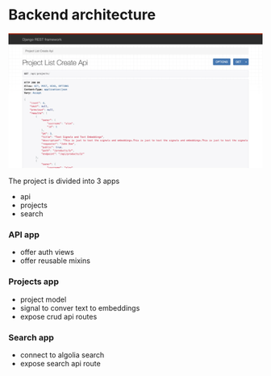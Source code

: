 # Backend architecture
![Alt text](../backend.png?raw=true)

The project is divided into 3 apps
- api
- projects
- search

### API app
- offer auth views
- offer reusable mixins

### Projects app
- project model
- signal to conver text to embeddings
- expose crud api routes

### Search app
- connect to algolia search
- expose search api route
